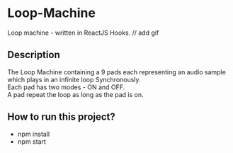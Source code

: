 # Loop-Machine
Loop machine - written in ReactJS Hooks.
// add gif


## Description
The Loop Machine containing a 9 pads each representing an audio sample which plays in an infinite loop Synchronously.  
Each pad has two modes - ON and OFF.  
A pad repeat the loop as long as the pad is on.  

## How to run this project?
* npm install
* npm start
